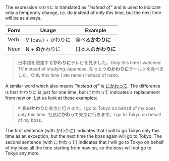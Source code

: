 The expression `かわりに` is translated as *"instead of"* and is used to indicate only a temporary change, i.e. do instead of only this time, but the next time will be as always.

|Form|Usage|Example|
|-|-|-|
|Verb|V (cas.) + かわりに|食べる**かわりに**|
|Noun|N + **の**かわりに|日本人の**かわりに**|

>日本語を勉強する**かわりに**テレビを見ました。Only this time I watched TV instead of studying Japanese.
>なっとう**のかわりに**ラールンを食べました。Only this time I ate ramen instead of natto.

A similar word which also means *"instead of"* is [にかわって](242). The difference is that かわりに is just for one time, but にかわって indicates a replacement from now on. Let us look at these examples:
>社長**のかわりに**東京に行きます。I go to Tokyo on behalf of my boss only this time.
>社長**にかわって**東京に行きます。I go to Tokyo on behalf of my boss.

The first sentence (with かわりに) indicates that I will to go Tokyo only this time as an exception, but the next time the boss again will go to Tokyo. The second sentence (with にかわって) indicates that I will go to Tokyo on behalf of my boss all the time starting from now on, so the boss will not go to Tokyo any more.